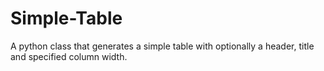 # Simple-Table
A python class that generates a simple table with optionally a header, title  and specified column width.
